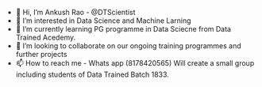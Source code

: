 - 👋 Hi, I’m Ankush Rao - @DTScientist
- 👀 I’m interested in Data Science and Machine Larning
- 🌱 I’m currently learning PG programme in Data Sciecne from Data Trained Acedemy. 
- 💞️ I’m looking to collaborate on our ongoing training programmes and further projects
- 📫 How to reach me - Whats app (8178420565) Will create a small  group including students of Data Trained Batch 1833.

<!---
DTScientist/DTScientist is a ✨ special ✨ repository because its `README.md` (this file) appears on your GitHub profile.
You can click the Preview link to take a look at your changes.
--->
